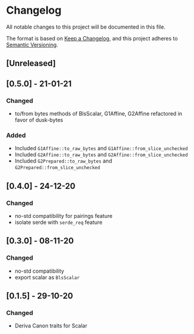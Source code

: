 # Changelog

All notable changes to this project will be documented in this file.

The format is based on [Keep a Changelog](https://keepachangelog.com/en/1.0.0/),
and this project adheres to [Semantic Versioning](https://semver.org/spec/v2.0.0.html).

## [Unreleased]

## [0.5.0] - 21-01-21
### Changed
- to/from bytes methods of BlsScalar, G1Affine, G2Affine refactored in favor of dusk-bytes
### Added
- Included `G1Affine::to_raw_bytes` and `G1Affine::from_slice_unchecked`
- Included `G2Affine::to_raw_bytes` and `G2Affine::from_slice_unchecked`
- Included `G2Prepared::to_raw_bytes` and `G2Prepared::from_slice_unchecked`

## [0.4.0] - 24-12-20
### Changed
- no-std compatibility for pairings feature
- isolate serde with `serde_req` feature

## [0.3.0] - 08-11-20
### Changed
- no-std compatibility
- export scalar as `BlsScalar`

## [0.1.5] - 29-10-20
### Changed
- Deriva Canon traits for Scalar
